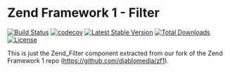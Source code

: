 Zend Framework 1 - Filter
============================
[![Build Status](https://travis-ci.com/diablomedia/zf1-filter.svg?branch=master)](https://travis-ci.com/diablomedia/zf1-filter)
[![codecov](https://codecov.io/gh/diablomedia/zf1-filter/branch/master/graph/badge.svg)](https://codecov.io/gh/diablomedia/zf1-filter)
[![Latest Stable Version](https://poser.pugx.org/diablomedia/zendframework1-filter/v/stable)](https://packagist.org/packages/diablomedia/zendframework1-filter)
[![Total Downloads](https://poser.pugx.org/diablomedia/zendframework1-filter/downloads)](https://packagist.org/packages/diablomedia/zendframework1-filter)
[![License](https://poser.pugx.org/diablomedia/zendframework1-filter/license)](https://packagist.org/packages/diablomedia/zendframework1-filter)

This is just the Zend_Filter component extracted from our fork of the Zend Framework 1 repo (https://github.com/diablomedia/zf1).
